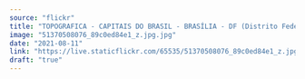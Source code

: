 ```yaml
---
source: "flickr"
title: "TOPOGRAFICA - CAPITAIS DO BRASIL - BRASÍLIA - DF (Distrito Federal)"
image: "51370508076_89c0ed84e1_z.jpg.jpg"
date: "2021-08-11"
link: "https://live.staticflickr.com/65535/51370508076_89c0ed84e1_z.jpg"
draft: "true"
---
```

